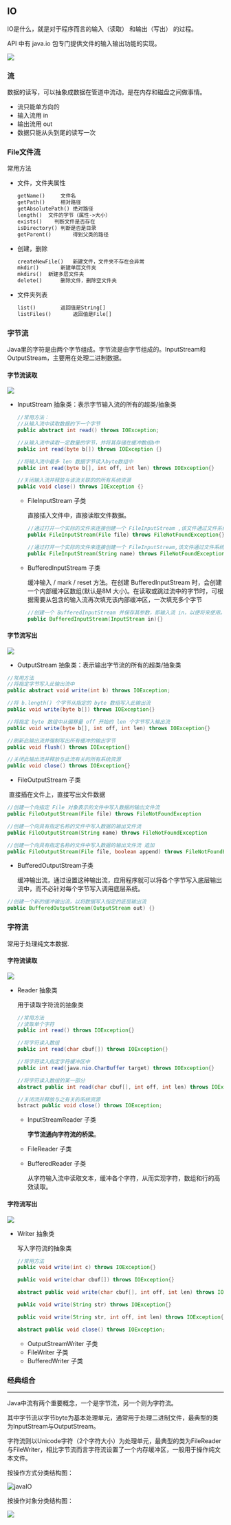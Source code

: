 ## IO
IO是什么，就是对于程序而言的输入（读取） 和输出（写出） 的过程。



API 中有 java.io 包专门提供文件的输入输出功能的实现。

![](../image/io/io.png)

### 流

数据的读写，可以抽象成数据在管道中流动。是在内存和磁盘之间做事情。

- 流只能单方向的
- 输入流用 in
- 输出流用 out
- 数据只能从头到尾的读写一次

### File文件流

常用方法

- 文件，文件夹属性

  ```xml
  getName()		文件名
  getPath()		相对路径
  getAbsolutePath()	绝对路径
  length()	文件的字节（属性->大小）
  exists()    判断文件是否存在
  isDirectory()	判断是否是目录
  getParent()		得到父类的路径
  ```

- 创建，删除

  ```xml
  createNewFile() 	新建文件，文件夹不存在会异常
  mkdir()		新建单层文件夹
  mkdirs()	新建多层文件夹
  delete()		删除文件，删除空文件夹
  ```

- 文件夹列表

  ```xml
  list()		返回值是String[]
  listFiles()		返回值是File[]
  ```

### 字节流

Java里的字符是由两个字节组成。字节流是由字节组成的。InputStream和OutputStream，主要用在处理二进制数据。

#### 字节流读取

![](../image/io/InputStream.png)

- InputStream 抽象类：表示字节输入流的所有的超类/抽象类

  ```java
  //常用方法：
  //从输入流中读取数据的下一个字节
  public abstract int read() throws IOException;
  
  //从输入流中读取一定数量的字节，并将其存储在缓冲数组b中
  public int read(byte b[]) throws IOException {}
  
  //将输入流中最多 len 数据字节读入byte数组中
  public int read(byte b[], int off, int len) throws IOException{}
  
  //关闭输入流并释放与该流关联的的所有系统资源
  public void close() throws IOException {}
  ```

  - FileInputStream 子类

    直接插入文件中，直接读取文件数据。

    ```java
    //通过打开一个实际的文件来连接创建一个 FileInputStream ,该文件通过文件系统中的 File 对象中的 file 指定
    public FileInputStream(File file) throws FileNotFoundException{}
    
    //通过打开一个实际的文件来连接创建一个 FileInputStream,该文件通过文件系统中的路径名 name 来指定
    public FileInputStream(String name) throws FileNotFoundException{}
    ```

  - BufferedInputStream 子类

    缓冲输入 / mark / reset 方法。在创建 BufferedInputStream 时，会创建一个内部缓冲区数组(默认是8M 大小)。在读取或跳过流中的字节时，可根据需要从包含的输入流再次填充该内部缓冲区，一次填充多个字节

    ```java
    //创建一个 BufferedInputStream 并保存其参数，即输入流 in，以便将来使用。
    public BufferedInputStream(InputStream in){}
    ```

#### 字节流写出

![](../image/io/OutputStream.png)

- OutputStream 抽象类：表示输出字节流的所有的超类/抽象类

```java
//常用方法
//将指定字节写入此输出流中
public abstract void write(int b) throws IOException;

//将 b.length() 个字节从指定的 byte 数组写入此输出流
public void write(byte b[]) throws IOException{} 

//将指定 byte 数组中从偏移量 off 开始的 len 个字节写入输出流
public void write(byte b[], int off, int len) throws IOException{}

//刷新此输出流并强制写出所有缓冲的输出字节
public void flush() throws IOException{}

//关闭此输出流并释放与此流有关的所有系统资源
public void close() throws IOException{}
```

-  FileOutputStream 子类

​	直接插在文件上，直接写出文件数据

 ```java
//创建一个向指定 File 对象表示的文件中写入数据的输出文件流
public FileOutputStream(File file) throws FileNotFoundException

//创建一个向具有指定名称的文件中写入数据的输出文件流
public FileOutputStream(String name) throws FileNotFoundException

//创建一个向具有指定名称的文件中写入数据的输出文件流 追加
public FileOutputStream(File file, boolean append) throws FileNotFoundException
 ```

- BufferedOutputStream子类

  缓冲输出流。通过设置这种输出流，应用程序就可以将各个字节写入底层输出流中，而不必针对每个字节写入调用底层系统。

```java
//创建一个新的缓冲输出流，以将数据写入指定的底层输出流
public BufferedOutputStream(OutputStream out) {}
```

### 字符流

常用于处理纯文本数据.

#### 字符流读取

![](../image/io/Reader.png)

- Reader 抽象类

  用于读取字符流的抽象类

  ```java
  //常用方法
  //读取单个字符
  public int read() throws IOException{}
  
  //将字符读入数组
  public int read(char cbuf[]) throws IOException{}
  
  //将字符读入指定字符缓冲区中
  public int read(java.nio.CharBuffer target) throws IOException{}
  
  //将字符读入数组的某一部分
  abstract public int read(char cbuf[], int off, int len) throws IOException;
  
  //关闭流并释放与之有关的系统资源
  bstract public void close() throws IOException;
  ```

  - InputStreamReader 子类

    **字节流通向字符流的桥梁**。

  - FileReader 子类

  - BufferedReader 子类

    从字符输入流中读取文本，缓冲各个字符，从而实现字符，数组和行的高效读取。

#### 字符流写出

![](../image/io/Writer.png)

- Writer 抽象类

  写入字符流的抽象类

  ````java
  //常用方法
  public void write(int c) throws IOException{}
  
  public void write(char cbuf[]) throws IOException{}
  
  abstract public void write(char cbuf[], int off, int len) throws IOException;
  
  public void write(String str) throws IOException{}
  
  public void write(String str, int off, int len) throws IOException{}
  
  abstract public void close() throws IOException;
  ````

  - OutputStreamWriter 子类
  - FileWriter 子类
  - BufferedWriter 子类

### 经典组合



----

Java中流有两个重要概念，一个是字节流，另一个则为字符流。

其中字节流以字节byte为基本处理单元，通常用于处理二进制文件，最典型的类为InputStream与OutputStream。

字符流则以Unicode字符（2个字符大小）为处理单元，最典型的类为FileReader与FileWriter，相比字节流而言字符流设置了一个内存缓冲区，一般用于操作纯文本文件。

按操作方式分类结构图：

![javaIO](../image/JavaIo.jpg)

按操作对象分类结构图：

![](../image/JavaIo2.jpg)